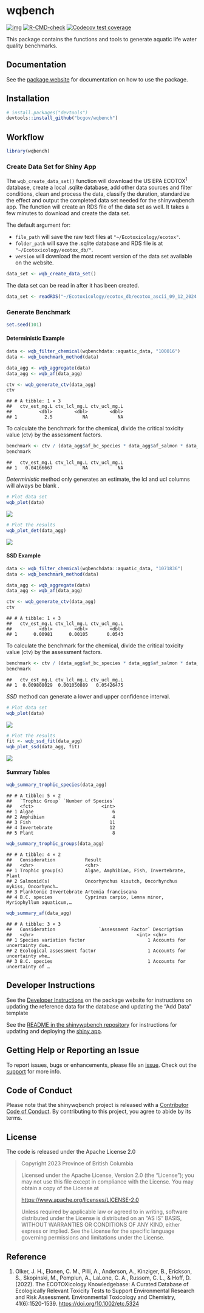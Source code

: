 
# wqbench

<!-- badges: start -->

[![img](https://img.shields.io/badge/Lifecycle-Experimental-339999)](https://github.com/bcgov/repomountie/blob/master/doc/lifecycle-badges.md)
[![R-CMD-check](https://github.com/bcgov/wqbench/actions/workflows/R-CMD-check.yaml/badge.svg)](https://github.com/bcgov/wqbench/actions/workflows/R-CMD-check.yaml)
[![Codecov test
coverage](https://codecov.io/gh/bcgov/wqbench/branch/main/graph/badge.svg)](https://app.codecov.io/gh/bcgov/wqbench?branch=main)
<!-- badges: end -->

This package contains the functions and tools to generate aquatic life
water quality benchmarks.

## Documentation

See the [package website](https://bcgov.github.io/wqbench/) for
documentation on how to use the package.

## Installation

``` r
# install.packages("devtools")
devtools::install_github("bcgov/wqbench")
```

## Workflow

``` r
library(wqbench)
```

### Create Data Set for Shiny App

The `wqb_create_data_set()` function will download the US EPA
ECOTOX<sup>1</sup> database, create a local .sqlite database, add other
data sources and filter conditions, clean and process the data, classify
the duration, standardize the effect and output the completed data set
needed for the shinywqbench app. The function will create an RDS file of
the data set as well. It takes a few minutes to download and create the
data set.

The default argument for:

- `file_path` will save the raw text files at
  `"~/Ecotoxicology/ecotox"`.
- `folder_path` will save the .sqlite database and RDS file is at
  `"~/Ecotoxicology/ecotox_db/"`.
- `version` will download the most recent version of the data set
  available on the website.

``` r
data_set <- wqb_create_data_set()
```

The data set can be read in after it has been created.

``` r
data_set <- readRDS("~/Ecotoxicology/ecotox_db/ecotox_ascii_09_12_2024.rds")
```

### Generate Benchmark

``` r
set.seed(101)
```

#### Deterministic Example

``` r
data <- wqb_filter_chemical(wqbenchdata::aquatic_data, "100016")
data <- wqb_benchmark_method(data)

data_agg <- wqb_aggregate(data)
data_agg <- wqb_af(data_agg)

ctv <- wqb_generate_ctv(data_agg)
ctv
```

    ## # A tibble: 1 × 3
    ##   ctv_est_mg.L ctv_lcl_mg.L ctv_ucl_mg.L
    ##          <dbl>        <dbl>        <dbl>
    ## 1          2.5           NA           NA

To calculate the benchmark for the chemical, divide the critical
toxicity value (ctv) by the assessment factors.

``` r
benchmark <- ctv / (data_agg$af_bc_species * data_agg$af_salmon * data_agg$af_planktonic * data_agg$af_variation)
benchmark
```

    ##   ctv_est_mg.L ctv_lcl_mg.L ctv_ucl_mg.L
    ## 1   0.04166667           NA           NA

*Deterministic* method only generates an estimate, the lcl and ucl
columns will always be blank .

``` r
# Plot data set
wqb_plot(data)
```

![](README_files/figure-gfm/unnamed-chunk-8-1.png)<!-- -->

``` r
# Plot the results
wqb_plot_det(data_agg)
```

![](README_files/figure-gfm/unnamed-chunk-9-1.png)<!-- -->

#### SSD Example

``` r
data <- wqb_filter_chemical(wqbenchdata::aquatic_data, "1071836")
data <- wqb_benchmark_method(data)

data_agg <- wqb_aggregate(data)
data_agg <- wqb_af(data_agg)

ctv <- wqb_generate_ctv(data_agg)
ctv
```

    ## # A tibble: 1 × 3
    ##   ctv_est_mg.L ctv_lcl_mg.L ctv_ucl_mg.L
    ##          <dbl>        <dbl>        <dbl>
    ## 1      0.00981      0.00105       0.0543

To calculate the benchmark for the chemical, divide the critical
toxicity value (ctv) by the assessment factors.

``` r
benchmark <- ctv / (data_agg$af_bc_species * data_agg$af_salmon * data_agg$af_planktonic * data_agg$af_variation)
benchmark
```

    ##   ctv_est_mg.L ctv_lcl_mg.L ctv_ucl_mg.L
    ## 1  0.009808029  0.001050889   0.05426475

*SSD* method can generate a lower and upper confidence interval.

``` r
# Plot data set
wqb_plot(data)
```

![](README_files/figure-gfm/unnamed-chunk-12-1.png)<!-- -->

``` r
# Plot the results
fit <- wqb_ssd_fit(data_agg)
wqb_plot_ssd(data_agg, fit)
```

![](README_files/figure-gfm/unnamed-chunk-13-1.png)<!-- -->

#### Summary Tables

``` r
wqb_summary_trophic_species(data_agg)
```

    ## # A tibble: 5 × 2
    ##   `Trophic Group` `Number of Species`
    ##   <fct>                         <int>
    ## 1 Algae                             6
    ## 2 Amphibian                         4
    ## 3 Fish                             11
    ## 4 Invertebrate                     12
    ## 5 Plant                             8

``` r
wqb_summary_trophic_groups(data_agg)
```

    ## # A tibble: 4 × 2
    ##   Consideration           Result                                                
    ##   <chr>                   <chr>                                                 
    ## 1 Trophic group(s)        Algae, Amphibian, Fish, Invertebrate, Plant           
    ## 2 Salmonid(s)             Oncorhynchus kisutch, Oncorhynchus mykiss, Oncorhynch…
    ## 3 Planktonic Invertebrate Artemia franciscana                                   
    ## 4 B.C. species            Cyprinus carpio, Lemna minor, Myriophyllum aquaticum,…

``` r
wqb_summary_af(data_agg)
```

    ## # A tibble: 3 × 3
    ##   Consideration                `Assessment Factor` Description                  
    ##   <chr>                                      <int> <chr>                        
    ## 1 Species variation factor                       1 Accounts for uncertainty due…
    ## 2 Ecological assessment factor                   1 Accounts for uncertainty whe…
    ## 3 B.C. species                                   1 Accounts for uncertainty of …

## Developer Instructions

See the [Developer
Instructions](https://bcgov.github.io/wqbench/articles/Developer-instructions.html)
on the package website for instructions on updating the reference data
for the database and updating the “Add Data” template

See the [README in the shinywqbench
repository](https://github.com/bcgov/shinywqbench?tab=readme-ov-file#shinywqbench)
for instructions for updating and deploying the [shiny
app](https://bcgov-env.shinyapps.io/shinywqbench/).

## Getting Help or Reporting an Issue

To report issues, bugs or enhancements, please file an
[issue](https://github.com/bcgov/wqbench/issues). Check out the
[support](https://github.com/bcgov/wqbench/blob/main/.github/SUPPORT.md)
for more info.

## Code of Conduct

Please note that the shinywqbench project is released with a
[Contributor Code of
Conduct](https://github.com/bcgov/wqbench/CODE_OF_CONDUCT.md). By
contributing to this project, you agree to abide by its terms.

## License

The code is released under the Apache License 2.0

> Copyright 2023 Province of British Columbia
>
> Licensed under the Apache License, Version 2.0 (the “License”); you
> may not use this file except in compliance with the License. You may
> obtain a copy of the License at
>
> <https://www.apache.org/licenses/LICENSE-2.0>
>
> Unless required by applicable law or agreed to in writing, software
> distributed under the License is distributed on an “AS IS” BASIS,
> WITHOUT WARRANTIES OR CONDITIONS OF ANY KIND, either express or
> implied. See the License for the specific language governing
> permissions and limitations under the License.

## Reference

1.  Olker, J. H., Elonen, C. M., Pilli, A., Anderson, A., Kinziger, B.,
    Erickson, S., Skopinski, M., Pomplun, A., LaLone, C. A., Russom, C.
    L., & Hoff, D. (2022). The ECOTOXicology Knowledgebase: A Curated
    Database of Ecologically Relevant Toxicity Tests to Support
    Environmental Research and Risk Assessment. Environmental Toxicology
    and Chemistry, 41(6):1520-1539. <https://doi.org/10.1002/etc.5324>
